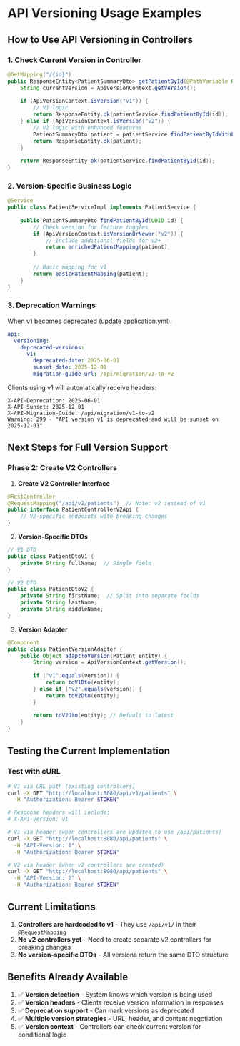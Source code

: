 # API Versioning Usage Examples

## How to Use API Versioning in Controllers

### 1. Check Current Version in Controller

```java
@GetMapping("/{id}")
public ResponseEntity<PatientSummaryDto> getPatientById(@PathVariable UUID id) {
    String currentVersion = ApiVersionContext.getVersion();
    
    if (ApiVersionContext.isVersion("v1")) {
        // V1 logic
        return ResponseEntity.ok(patientService.findPatientById(id));
    } else if (ApiVersionContext.isVersion("v2")) {
        // V2 logic with enhanced features
        PatientSummaryDto patient = patientService.findPatientByIdWithEnhancements(id);
        return ResponseEntity.ok(patient);
    }
    
    return ResponseEntity.ok(patientService.findPatientById(id));
}
```

### 2. Version-Specific Business Logic

```java
@Service
public class PatientServiceImpl implements PatientService {
    
    public PatientSummaryDto findPatientById(UUID id) {
        // Check version for feature toggles
        if (ApiVersionContext.isVersionOrNewer("v2")) {
            // Include additional fields for v2+
            return enrichedPatientMapping(patient);
        }
        
        // Basic mapping for v1
        return basicPatientMapping(patient);
    }
}
```

### 3. Deprecation Warnings

When v1 becomes deprecated (update application.yml):

```yaml
api:
  versioning:
    deprecated-versions:
      v1:
        deprecated-date: 2025-06-01
        sunset-date: 2025-12-01
        migration-guide-url: /api/migration/v1-to-v2
```

Clients using v1 will automatically receive headers:
```
X-API-Deprecation: 2025-06-01
X-API-Sunset: 2025-12-01
X-API-Migration-Guide: /api/migration/v1-to-v2
Warning: 299 - "API version v1 is deprecated and will be sunset on 2025-12-01"
```

## Next Steps for Full Version Support

### Phase 2: Create V2 Controllers

1. **Create V2 Controller Interface**
```java
@RestController
@RequestMapping("/api/v2/patients")  // Note: v2 instead of v1
public interface PatientControllerV2Api {
    // V2-specific endpoints with breaking changes
}
```

2. **Version-Specific DTOs**
```java
// V1 DTO
public class PatientDtoV1 {
    private String fullName;  // Single field
}

// V2 DTO
public class PatientDtoV2 {
    private String firstName;  // Split into separate fields
    private String lastName;
    private String middleName;
}
```

3. **Version Adapter**
```java
@Component
public class PatientVersionAdapter {
    public Object adaptToVersion(Patient entity) {
        String version = ApiVersionContext.getVersion();
        
        if ("v1".equals(version)) {
            return toV1Dto(entity);
        } else if ("v2".equals(version)) {
            return toV2Dto(entity);
        }
        
        return toV2Dto(entity); // Default to latest
    }
}
```

## Testing the Current Implementation

### Test with cURL

```bash
# V1 via URL path (existing controllers)
curl -X GET "http://localhost:8080/api/v1/patients" \
  -H "Authorization: Bearer $TOKEN"

# Response headers will include:
# X-API-Version: v1

# V1 via header (when controllers are updated to use /api/patients)
curl -X GET "http://localhost:8080/api/patients" \
  -H "API-Version: 1" \
  -H "Authorization: Bearer $TOKEN"

# V2 via header (when v2 controllers are created)
curl -X GET "http://localhost:8080/api/patients" \
  -H "API-Version: 2" \
  -H "Authorization: Bearer $TOKEN"
```

## Current Limitations

1. **Controllers are hardcoded to v1** - They use `/api/v1/` in their `@RequestMapping`
2. **No v2 controllers yet** - Need to create separate v2 controllers for breaking changes
3. **No version-specific DTOs** - All versions return the same DTO structure

## Benefits Already Available

1. ✅ **Version detection** - System knows which version is being used
2. ✅ **Version headers** - Clients receive version information in responses
3. ✅ **Deprecation support** - Can mark versions as deprecated
4. ✅ **Multiple version strategies** - URL, header, and content negotiation
5. ✅ **Version context** - Controllers can check current version for conditional logic